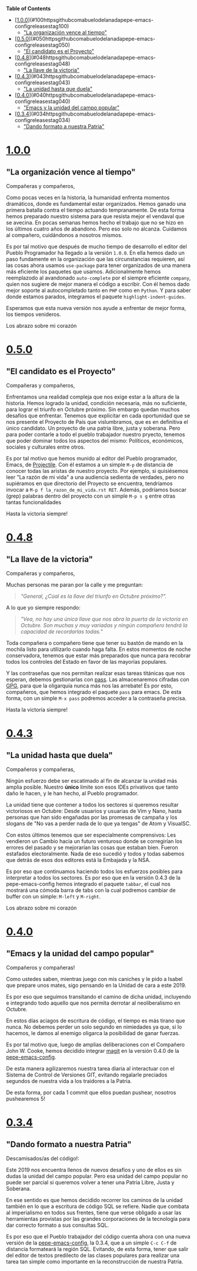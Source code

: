 <!-- markdown-toc start - Don't edit this section. Run M-x markdown-toc-refresh-toc -->
**Table of Contents**

- [[1.0.0](https://github.com/Abuelodelanada/pepe-emacs-config/releases/tag/1.0.0)](#100httpsgithubcomabuelodelanadapepe-emacs-configreleasestag100)
    - ["La organización vence al tiempo"](#la-organización-vence-al-tiempo)
- [[0.5.0](https://github.com/Abuelodelanada/pepe-emacs-config/releases/tag/0.5.0)](#050httpsgithubcomabuelodelanadapepe-emacs-configreleasestag050)
    - ["El candidato es el Proyecto"](#el-candidato-es-el-proyecto)
- [[0.4.8](https://github.com/Abuelodelanada/pepe-emacs-config/releases/tag/0.4.8)](#048httpsgithubcomabuelodelanadapepe-emacs-configreleasestag048)
    - ["La llave de la victoria"](#la-llave-de-la-victoria)
- [[0.4.3](https://github.com/Abuelodelanada/pepe-emacs-config/releases/tag/0.4.3)](#043httpsgithubcomabuelodelanadapepe-emacs-configreleasestag043)
    - ["La unidad hasta que duela"](#la-unidad-hasta-que-duela)
- [[0.4.0](https://github.com/Abuelodelanada/pepe-emacs-config/releases/tag/0.4.0)](#040httpsgithubcomabuelodelanadapepe-emacs-configreleasestag040)
    - ["Emacs y la unidad del campo popular"](#emacs-y-la-unidad-del-campo-popular)
- [[0.3.4](https://github.com/Abuelodelanada/pepe-emacs-config/releases/tag/0.3.4)](#034httpsgithubcomabuelodelanadapepe-emacs-configreleasestag034)
    - ["Dando formato a nuestra Patria"](#dando-formato-a-nuestra-patria)

<!-- markdown-toc end -->


# [1.0.0](https://github.com/Abuelodelanada/pepe-emacs-config/releases/tag/1.0.0)
## "La organización vence al tiempo"

Compañeras y compañeros,

Como pocas veces en la historia, la humanidad enfrenta momentos dramáticos, donde es fundamental estar organizados. Hemos ganado una primera batalla contra el tiempo actuando tempranamente. De esta forma hemos preparado nuestro sistema para que resista mejor el vendaval que se avecina.
En pocas semanas hemos hecho el trabajo que no se hizo en los últimos cuatro años de abandono. Pero eso solo no alcanza. Cuidamos al compañero, cuidándonos a nosotros mismos.

Es por tal motivo que después de mucho tiempo de desarrollo el editor del Pueblo Programador ha llegado a la versión `1.0.0`.
En ella hemos dado un paso fundamente en la organización que las circunstancias requieren, así las cosas ahora usamos `use-package` para tener organizados de una manera más eficiente los paquetes que usamos. Adicionalmente hemos reemplazodo al avandonado `auto-complete` por el siempre eficiente `company`, quien nos sugiere de mejor manera el código a escribir. Con él hemos dado mejor soporte al autocompletado tanto en `PHP` como en `Python`. Y para saber donde estamos parados, integramos el paquete `highlight-indent-guides`.

Esperamos que esta nueva versión nos ayude a enfrentar de mejor forma, los tiempos venideros.

Los abrazo sobre mi corazón


# [0.5.0](https://github.com/Abuelodelanada/pepe-emacs-config/releases/tag/0.5.0)
## "El candidato es el Proyecto"

Compañeras y compañeros,

Enfrentamos una realidad compleja que nos exige estar a la altura de la historia.
Hemos logrado la unidad, condición necesaria, más no suficiente, para lograr el triunfo en Octubre próximo. Sin embargo quedan muchos desafíos que enfrentar. Tenemos que explicitar en cada oportunidad que se nos presente el Proyecto de País que vislumbramos, que es en definitiva el único candidato. Un proyecto de una patria libre, justa y soberana. Pero para poder contarle a todo el pueblo trabajador nuestro pryecto, tenemos que poder dominar todos los aspectos del mismo: Políticos, económicos, sociales y culturales entre otros.

Es por tal motivo que hemos munido al editor del Pueblo programador, Emacs, de [Projectile](https://docs.projectile.mx/en/latest/). Con él estamos a un simple `M-p` de distancia de conocer todas las aristas de nuestro proyecto. Por ejemplo, si quisiésemos leer "La razón de mi vida" a una audiencia sedienta de verdades, pero no supiéramos en que directorio del Proyecto se encuentra, tendríamos invocar a `M-p f la_razon_de_mi_vida.rst RET`.
Además, podríamos buscar (grep) palabras dentro del proyecto con un simple `M-p s g` entre otras tantas funcionalidades


Hasta la victoria siempre!

# [0.4.8](https://github.com/Abuelodelanada/pepe-emacs-config/releases/tag/0.4.8)
## "La llave de la victoria"

Compañeras y compañeros,

   Muchas personas me paran por la calle y me preguntan:

> *"General, ¿Cúal es la llave del triunfo en Octubre próximo?".*

A lo que yo siempre respondo:

> *"Vea, no hay una única llave que nos abra la puerta de la victoria en Octubre. Son muchas y muy variadas y ningún compañero tendrá la capacidad de recordarlas todas."*

Toda compañera o compañero tiene que tener su bastón de mando en la mochila listo para utilizarlo cuando haga falta. En estos momentos de noche conservadora, tenemos que estar más preparados que nunca para recobrar todos los controles del Estado en favor de las mayorías populares.

Y las contraseñas que nos permitan realizar esas tareas titánicas que nos esperan, debemos gestionarlas con [pass](https://www.passwordstore.org/). Las almacenaremos cifradas con [GPG](https://gnupg.org/), para que la oligarquía nunca más nos las arrebate!
Es por esto, compañeros, que hemos integrado el paquete `pass` para emacs. De esta forma, con un simple `M-x pass` podremos acceder a la contraseña precisa.

Hasta la victoria siempre!


# [0.4.3](https://github.com/Abuelodelanada/pepe-emacs-config/releases/tag/0.4.3)
## "La unidad hasta que duela"

Compañeros y compañeras,

   Ningún esfuerzo debe ser escatimado al fin de alcanzar la unidad más
amplia posible. Nuestro **único** límite son esos IDEs privativos que tanto
daño le hacen, y le han hecho, al Pueblo programador.

La unidad tiene que contener a todos los sectores si queremos resultar
victoriosos en Octubre: Desde usuarios y usuarias de Vim y Nano, hasta
personas que han sido engañadas por las promesas de campaña y los slogans
de "No vas a perder nada de lo que ya tengas" de Atom y VisualSC.

Con estos últimos tenemos que ser especialmente comprensivos: Les vendieron
un Cambio hacia un futuro venturoso donde se corregirían los errores del
pasado y se mejorarían las cosas que estaban bien. Fueron estafados
electoralmente. Nada de eso sucedió y todos y todas sabemos que detrás de
esos dos editores está la Embajada y la NSA.

Es por eso que continuamos haciendo todos los esfuerzos posibles para
interpretar a todos los sectores. Es por eso que en la versión 0.4.3 de la
pepe-emacs-config hemos integrado el paquete `tabbar`, el cual nos mostrará
una cómoda barra de tabs con la cual podremos cambiar de buffer con un
simple: `M-left` y `M-right`.

Los abrazo sobre mi corazón


# [0.4.0](https://github.com/Abuelodelanada/pepe-emacs-config/releases/tag/0.4.0)
## "Emacs y la unidad del campo popular"

Compañeros y compañeras!

  Como ustedes saben, mientras juego con mis caniches y le pido a Isabel que
prepare unos mates, sigo pensando en la Unidad de cara a este 2019.

Es por eso que seguimos transitando el camino de dicha unidad, incluyendo e
integrando todo aquello que nos permita derrotar al neoliberalismo en
Octubre.

En estos días aciagos de escritura de código, el tiempo es más tirano que
nunca. No debemos perder un solo segundo en nimiedades ya que, si lo
hacemos, le damos al enemigo oligarca la posibilidad de ganar fuerzas.

Es por tal motivo que, luego de amplias deliberaciones con el Compañero
John W. Cooke, hemos decidido integrar [magit](https://magit.vc/) en la versión 0.4.0 de la
[pepe-emacs-config](https://github.com/Abuelodelanada/pepe-emacs-config).

De esta manera agilizaremos nuestra tarea diaria al interactuar con el
Sistema de Control de Versiones GIT, evitando regalarle preciados segundos
de nuestra vida a los traidores a la Patria.

De esta forma, por cada 1 commit que ellos puedan pushear, nosotros
pushearemos 5!


# [0.3.4](https://github.com/Abuelodelanada/pepe-emacs-config/releases/tag/0.3.4)
## "Dando formato a nuestra Patria"

Descamisados/as del código!:

  Este 2019 nos encuentra llenos de nuevos desafíos y uno de ellos es sin
dudas la unidad del campo popular.
Pero esa unidad del campo popular no puede ser parcial si queremos volver a
tener una Patria Libre, Justa y Soberana.

En ese sentido es que hemos decidido recorrer los caminos de la unidad
también en lo que a escritura de código SQL se refiere. Nadie que combata
al imperialismo en todos sus frentes, tiene que verse obligado a usar las
herramientas provistas por las grandes corporaciones de la tecnología para
dar correcto formato a sus consultas SQL.

Es por eso que el Pueblo trabajador del código cuenta ahora con una nueva
versión de la [pepe-emacs-config](https://github.com/Abuelodelanada/pepe-emacs-config), la 0.3.4, que a un simple `C-c C-f` de distancia formateará la región SQL. Evitando, de esta forma, tener que
salir del editor de textos predilecto de las clases populares para realizar
una tarea tan simple como importante en la reconstrucción de nuestra
Patria.
